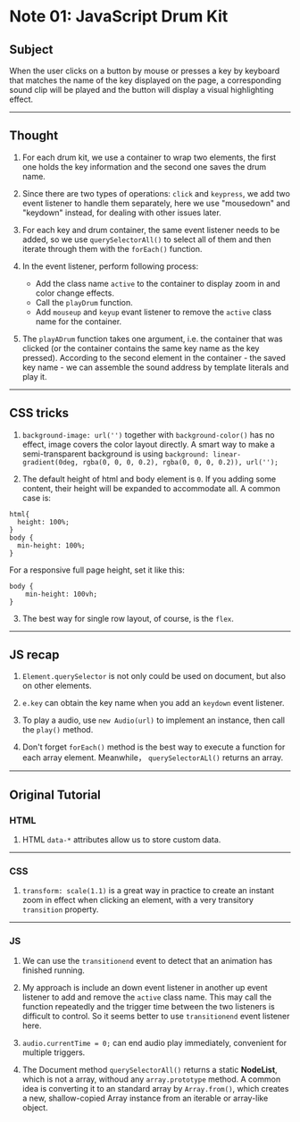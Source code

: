 # Note 01: JavaScript Drum Kit

## Subject

When the user clicks on a button by mouse or presses a key by keyboard that matches the name of the key displayed on the page, a corresponding sound clip will be played and the button will display a visual highlighting effect.

---

## Thought

1. For each drum kit, we use a container to wrap two elements, the first one holds the key information and the second one saves the drum name.

2. Since there are two types of operations: `click` and `keypress`, we add two event listener to handle them separately, here we use "mousedown" and "keydown" instead, for dealing with other issues later.

3. For each key and drum container, the same event listener needs to be added, so we use `querySelectorAll()` to select all of them and then iterate through them with the `forEach()` function.

4. In the event listener, perform following process:
	- Add the class name `active` to the container to display zoom in and color change effects.
	- Call the `playDrum` function.
	- Add `mouseup` and `keyup` evant listener to remove the `active` class name for the container.

5. The `playADrum` function takes one argument, i.e. the container that was clicked (or the container contains the same key name as the key pressed). According to the second element in the container - the saved key name - we can assemble the sound address by template literals and play it.

---

## CSS tricks

1. `background-image: url('')` together with `background-color()` has no effect, image covers the color layout directly. A smart way to make a semi-transparent background is using `background: linear-gradient(0deg, rgba(0, 0, 0, 0.2), rgba(0, 0, 0, 0.2)), url('');`

2. The default height of html and body element is `0`. If you adding some content, their height will be expanded to accommodate all. A common case is:
```
html{
  height: 100%;
}
body {
  min-height: 100%;
}
```
For a responsive full page height, set it like this:
```
body {
	min-height: 100vh;
}
```

3. The best way for single row layout, of course, is the `flex`.

---

## JS recap

1. `Element.querySelector` is not only could be used on document, but also on other elements.

2. `e.key` can obtain the key name when you add an `keydown` event listener.

3. To play a audio, use `new Audio(url)` to implement an instance, then call the `play()` method.

4. Don't forget `forEach()` method is the best way to execute a function for each array element. Meanwhile， `querySelectorALl()` returns an array.

---

## Original Tutorial

### HTML

1. HTML `data-*` attributes allow us to store custom data.

---

### CSS

1. `transform: scale(1.1)` is a great way in practice to create an instant zoom in effect when clicking an element, with a very transitory `transition` property.

---

### JS

1. We can use the `transitionend` event to detect that an animation has finished running.

2. My approach is include an down event listener in another up event listener to add and remove the `active` class name. This may call the function repeatedly and the trigger time between the two listeners is difficult to control. So it seems better to use `transitionend` event listener here.

3. `audio.currentTime = 0;` can end audio play immediately, convenient for multiple triggers.

4. The Document method `querySelectorAll()` returns a static **NodeList**, which is not a array, withoud any `array.prototype` method. A common idea is converting it to an standard array by `Array.from()`, which creates a new, shallow-copied Array instance from an iterable or array-like object.


